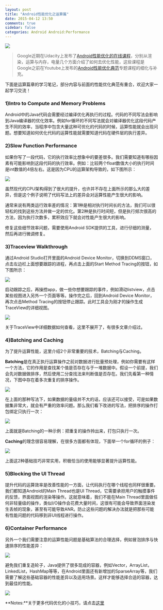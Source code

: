 ```yaml
---
layout: post
title: "Android性能优化之运算篇"
date: 2015-04-12 13:50
comments: true
sidebar: false
categories: Android Android:Performance
---
```


![](/images/android_performance_course_udacity.jpg)

> Google近期在Udacity上发布了[Android性能优化的在线课程](https://www.udacity.com/course/ud825)，分别从渲染，运算与内存，电量几个方面介绍了如何去优化性能，这些课程是Google之前在Youtube上发布的[Android性能优化典范](http://hukai.me/android-performance-patterns/)专题课程的细化与补充。

下面是运算篇章的学习笔记，部分内容与前面的性能优化典范有重合，欢迎大家一起学习交流！

### 1)Intro to Compute and Memory Problems
Android中的Java代码会需要经过编译优化再执行的过程。代码的不同写法会影响到Java编译器的优化效率。例如for循环的不同写法就会对编译器优化这段代码产生不同的效率，当程序中包含大量这种可优化的代码的时候，运算性能就会出现问题。想要知道如何优化代码的运算性能就需要知道代码在硬件层的执行差异。

### 2)Slow Function Performance
如果你写了一段代码，它的执行效率比想象中的要差很多。我们需要知道有哪些因素有可能影响到这段代码的执行效率。例如：比较两个float数值大小的执行时间是int数值的4倍左右。这是因为CPU的运算架构导致的，如下图所示：

![](/images/android_perf_compute_float_int.png)

虽然现代的CPU架构得到了很大的提升，也许并不存在上面所示的那么大的差异，但是这个例子说明了代码写法上的差异会对运算性能产生很大的影响。

<!-- More -->

通常来说有两类运行效率差的情况：第1种是相对执行时间长的方法，我们可以很轻松的找到这些方法并做一定的优化。第2种是执行时间短，但是执行频次很高的方法，因为执行次数多，累积效应下就会对性能产生很大的影响。

修复这些细节效率问题，需要使用Android SDK提供的工具，进行仔细的测量，然后再进行微调修复。

### 3)Traceview Walkthrough
通过Android Studio打开里面的Android Device Monitor，切换到DDMS窗口，点击左边栏上面想要跟踪的进程，再点击上面的Start Method Tracing的按钮，如下图所示：

![](/images/android_perf_compute_traceview.png)

启动跟踪之后，再操控app，做一些你想要跟踪的事件，例如滑动listview，点击某些视图进入另外一个页面等等。操作完之后，回到Android Device Monitor，再次点击Method Tracing的按钮停止跟踪。此时工具会为刚才的操作生成TraceView的详细视图。

![](/images/android_perf_compute_traceview_2.png)

关于TraceView中详细数据如何查看，这里不展开了，有很多文章介绍过。

### 4)Batching and Caching
为了提升运算性能，这里介绍2个非常重要的技术，Batching与Caching。

**Batching**是在真正执行运算操作之前对数据进行批量预处理，例如你需要有这样一个方法，它的作用是查找某个值是否存在与于一堆数据中。假设一个前提，我们会先对数据做排序，然后使用二分查找法来判断值是否存在。我们先看第一种情况，下图中存在着多次重复的排序操作。

![](/images/android_perf_compute_batching_1.png)

在上面的那种写法下，如果数据的量级并不大的话，应该还可以接受，可是如果数据集非常大，就会有严重的效率问题。那么我们看下改进的写法，把排序的操作打包绑定只执行一次：

![](/images/android_perf_compute_batching_2.png)

上面就是Batching的一种示例：把重复的操作拎出来，打包只执行一次。

**Caching**的理念很容易理解，在很多方面都有体现，下面举一个for循环的例子：

![](/images/android_perf_compute_caching.png)

上面这2种基础技巧非常实用，积极恰当的使用能够显著提升运算性能。

### 5)Blocking the UI Thread
提升代码的运算效率是改善性能的一方面，让代码执行在哪个线程也同样很重要。我们都知道Android的Main Thread也是UI Thread，它需要承担用户的触摸事件的反馈，界面视图的渲染等操作。这就意味着，我们不能在Main Thread里面做任何非轻量级的操作，类似I/O操作会花费大量时间，这很有可能会导致界面渲染发生丢帧的现象，甚至有可能导致ANR。防止这些问题的解决办法就是把那些可能有性能问题的代码移到非UI线程进行操作。

### 6)Container Performance
另外一个我们需要注意的运算性能问题是基础算法的合理选择，例如冒泡排序与快速排序的性能差异：

![](/images/android_perf_compute_container.png)

避免我们重复造轮子，Java提供了很多现成的容器，例如Vector，ArrayList，LinkedList，HashMap等等，在Android里面还有新增加的SparseArray等，我们需要了解这些基础容器的性能差异以及适用场景。这样才能够选择合适的容器，达到最佳的性能。

![](/images/android_perf_compute_container_2.png)

**Notes:**关于更多代码优化的小技巧，请点击[这里](http://hukai.me/android-training-performance-tips/)